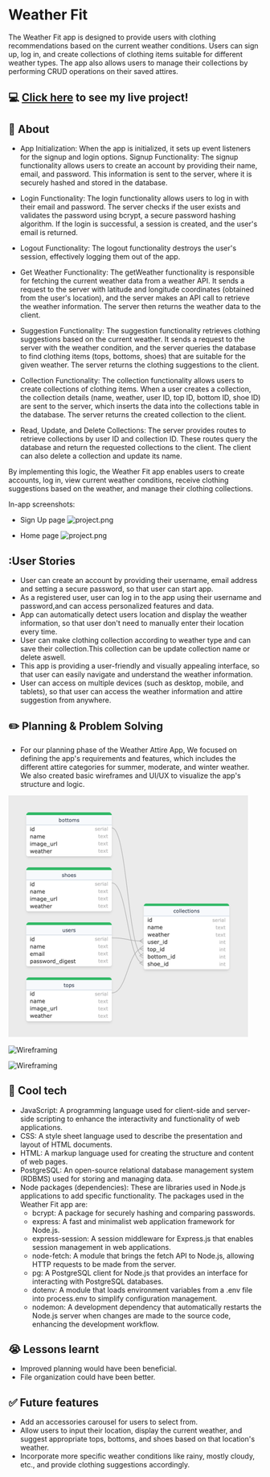 # Weather Fit
The Weather Fit app is designed to provide users with clothing recommendations based on the current weather conditions. Users can sign up, log in, and create collections of clothing items suitable for different weather types. The app also allows users to manage their collections by performing CRUD operations on their saved attires.
## :computer: [Click here](https://weather-app-mj0p.onrender.com/) to see my live project!

## :page_facing_up: About

- App Initialization: When the app is initialized, it sets up event listeners for the signup and login options.
Signup Functionality: The signup functionality allows users to create an account by providing their name, email, and password. This information is sent to the server, where it is securely hashed and stored in the database.

- Login Functionality: The login functionality allows users to log in with their email and password. The server checks if the user exists and validates the password using bcrypt, a secure password hashing algorithm. If the login is successful, a session is created, and the user's email is returned.

- Logout Functionality: The logout functionality destroys the user's session, effectively logging them out of the app.

- Get Weather Functionality: The getWeather functionality is responsible for fetching the current weather data from a weather API. It sends a request to the server with latitude and longitude coordinates (obtained from the user's location), and the server makes an API call to retrieve the weather information. The server then returns the weather data to the client.

- Suggestion Functionality: The suggestion functionality retrieves clothing suggestions based on the current weather. It sends a request to the server with the weather condition, and the server queries the database to find clothing items (tops, bottoms, shoes) that are suitable for the given weather. The server returns the clothing suggestions to the client.

- Collection Functionality: The collection functionality allows users to create collections of clothing items. When a user creates a collection, the collection details (name, weather, user ID, top ID, bottom ID, shoe ID) are sent to the server, which inserts the data into the collections table in the database. The server returns the created collection to the client.

- Read, Update, and Delete Collections: The server provides routes to retrieve collections by user ID and collection ID. These routes query the database and return the requested collections to the client. The client can also delete a collection and update its name.

By implementing this logic, the Weather Fit app enables users to create accounts, log in, view current weather conditions, receive clothing suggestions based on the weather, and manage their clothing collections.


In-app screenshots:
- Sign Up page
![project.png](https://raw.githubusercontent.com/humnazee/Weather-app/7d93fa59da1d18b6d4c88ad8c57b3f146ee8cc6e/signin.png)

- Home page
![project.png](https://raw.githubusercontent.com/humnazee/Weather-app/7d93fa59da1d18b6d4c88ad8c57b3f146ee8cc6e/home.png)

## :User Stories
- User can create an account by providing their username, email address and setting a secure password, so that user can start app.
- As a registered user, user can log in to the app using their username and password,and can access personalized features and data.
- App can automatically detect users location and display the weather information, so that user don't need to manually enter their location every time.
- User can make clothing collection according to weather type and can save their collection.This collection can be update collection name or delete aswell.
- This app is providing a user-friendly and visually appealing interface, so that user can easily navigate and understand the weather information.
- User can access on multiple devices (such as desktop, mobile, and tablets), so that user can access the weather information and attire suggestion from anywhere.

## :pencil2: Planning & Problem Solving
- For our planning phase of the Weather Attire App, We focused on defining the app's requirements and features, which includes the different attire categories for summer, moderate, and winter weather. We also created basic wireframes and UI/UX to visualize the app's structure and logic.

![Wireframing](https://raw.githubusercontent.com/arisa010/Weather-app/de10b5040513e5bf7789385026d7c44d3541c99d/image%20(1).png)

![Wireframing](https://raw.githubusercontent.com/humnazee/Weather-app/de10b5040513e5bf7789385026d7c44d3541c99d/image.png)

![Wireframing](https://raw.githubusercontent.com/humnazee/Weather-app/de10b5040513e5bf7789385026d7c44d3541c99d/image%20(2).png)

## :rocket: Cool tech
- JavaScript: A programming language used for client-side and server-side scripting to enhance the interactivity and functionality of web applications.
- CSS: A style sheet language used to describe the presentation and layout of HTML documents.
- HTML: A markup language used for creating the structure and content of web pages.
- PostgreSQL: An open-source relational database management system (RDBMS) used for storing and managing data.
- Node packages (dependencies): These are libraries used in Node.js applications to add specific functionality. The packages used in the Weather Fit app are: 
    - bcrypt: A package for securely hashing and comparing passwords.
    - express: A fast and minimalist web application framework for Node.js.
    - express-session: A session middleware for Express.js that enables session management in web applications.
    - node-fetch: A module that brings the fetch API to Node.js, allowing HTTP requests to be made from the server.
    - pg: A PostgreSQL client for Node.js that provides an interface for interacting with PostgreSQL databases.
    - dotenv: A module that loads environment variables from a .env file into process.env to simplify configuration management.
    - nodemon: A development dependency that automatically restarts the Node.js server when changes are made to the source code, enhancing the development workflow.


## :sob: Lessons learnt
- Improved planning would have been beneficial.
- File organization could have been better.

## :white_check_mark: Future features
- Add an accessories carousel for users to select from.
- Allow users to input their location, display the current weather, and suggest appropriate tops, bottoms, and shoes based on that location's weather.
- Incorporate more specific weather conditions like rainy, mostly cloudy, etc., and provide clothing suggestions accordingly.

